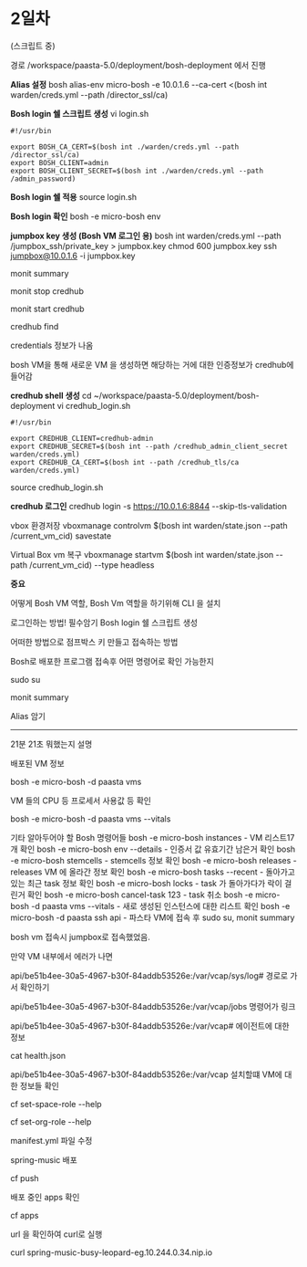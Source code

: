 # 2일차

(스크립트 중)

경로 /workspace/paasta-5.0/deployment/bosh-deployment 에서 진행

**Alias 설정**
bosh alias-env micro-bosh -e 10.0.1.6 --ca-cert <(bosh int warden/creds.yml --path /director_ssl/ca) 



**Bosh login 쉘 스크립트 생성**
vi login.sh

```
#!/usr/bin

export BOSH_CA_CERT=$(bosh int ./warden/creds.yml --path /director_ssl/ca)
export BOSH_CLIENT=admin
export BOSH_CLIENT_SECRET=$(bosh int ./warden/creds.yml --path /admin_password) 
```

**Bosh login 쉘 적용**
source login.sh

**Bosh login 확인**
bosh -e micro-bosh env



**jumpbox key 생성 (Bosh VM 로그인 용)**
bosh int warden/creds.yml --path /jumpbox_ssh/private_key > jumpbox.key 
chmod 600 jumpbox.key
ssh jumpbox@10.0.1.6 -i jumpbox.key



monit summary

monit stop credhub

monit start credhub



credhub find

credentials 정보가 나옴

bosh VM을 통해 새로운 VM 을 생성하면 해당하는 거에 대한 인증정보가 credhub에 들어감



**credhub shell 생성**
cd ~/workspace/paasta-5.0/deployment/bosh-deployment
vi credhub_login.sh

```
#!/usr/bin

export CREDHUB_CLIENT=credhub-admin 
export CREDHUB_SECRET=$(bosh int --path /credhub_admin_client_secret warden/creds.yml) 
export CREDHUB_CA_CERT=$(bosh int --path /credhub_tls/ca warden/creds.yml) 
```

source credhub_login.sh



**credhub 로그인**
credhub login -s https://10.0.1.6:8844 --skip-tls-validation 



vbox 환경저장
vboxmanage controlvm $(bosh int warden/state.json --path /current_vm_cid) savestate

Virtual Box vm 복구
vboxmanage startvm $(bosh int warden/state.json --path /current_vm_cid) --type headless



**중요**

어떻게 Bosh VM 역할, Bosh Vm 역할을 하기위해 CLI 을 설치

로그인하는 방법! 필수암기 Bosh login 쉘 스크립트 생성

어떠한 방법으로 점프박스 키 만들고 접속하는 방법

Bosh로 배포한 프로그램 접속후 어떤 명령어로 확인 가능한지 



sudo su

monit summary



Alias 암기



---

21분 21초 뭐했는지 설명



배포된 VM 정보

bosh -e micro-bosh -d paasta vms



VM 들의 CPU 등 프로세서 사용값 등 확인

bosh -e micro-bosh -d paasta vms --vitals



기타 알아두어야 할 Bosh 명령어들
bosh -e micro-bosh instances - VM 리스트17개 확인
bosh -e micro-bosh env --details - 인증서 값 유효기간 남은거 확인
bosh -e micro-bosh stemcells - stemcells 정보 확인
bosh -e micro-bosh releases - releases VM 에 올라간 정보 확인
bosh -e micro-bosh tasks --recent - 돌아가고 있는 최근 task 정보 확인
bosh -e micro-bosh locks - task 가 돌아가다가 락이 걸린거 확인
bosh -e micro-bosh cancel-task 123 - task 취소
bosh -e micro-bosh -d paasta vms --vitals - 새로 생성된 인스턴스에 대한 리스트 확인
bosh -e micro-bosh -d paasta ssh api -  파스타 VM에 접속 후 sudo su, monit summary 

bosh vm 접속시 jumpbox로 접속했었음.



만약 VM 내부에서 에러가 나면 

api/be51b4ee-30a5-4967-b30f-84addb53526e:/var/vcap/sys/log# 경로로 가서 확인하기

api/be51b4ee-30a5-4967-b30f-84addb53526e:/var/vcap/jobs  명령어가 링크

api/be51b4ee-30a5-4967-b30f-84addb53526e:/var/vcap# 에이전트에 대한 정보 

cat health.json



api/be51b4ee-30a5-4967-b30f-84addb53526e:/var/vcap 설치할떄 VM에 대한 정보들 확인



cf set-space-role --help

cf set-org-role --help



manifest.yml 파일 수정



spring-music 배포

cf push

배포 중인 apps 확인

cf apps

url 을 확인하여 curl로 실행

curl spring-music-busy-leopard-eg.10.244.0.34.nip.io
